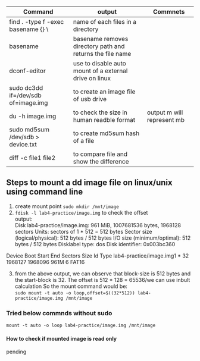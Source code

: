 |Command|output|Commnets|
|--|--|--|
|find . -type f -exec basename {} \ |name of each files in a directory||
|basename |basename removes directory path and returns the file name||
|dconf-editor |use to disable auto mount of a external drive on linux||
|sudo dc3dd if=/dev/sdb of=image.img |to create an image file of usb drive||
|du -h image.img|to check the size in human readble format|output m will represent mb|
|sudo md5sum /dev/sdb > device.txt|to create md5sum hash of a file||
|diff -c file1 file2 |to compare file and show the difference||


## Steps to mount a dd image file on linux/unix using command line

1. create mount point `sudo mkdir /mnt/image`
2. `fdisk -l lab4-practice/image.img` to check the offset<br>
output: <br>
Disk lab4-practice/image.img: 961 MiB, 1007681536 bytes, 1968128 sectors
Units: sectors of 1 * 512 = 512 bytes
Sector size (logical/physical): 512 bytes / 512 bytes
I/O size (minimum/optimal): 512 bytes / 512 bytes
Disklabel type: dos
Disk identifier: 0x003bc360

Device                   Boot Start     End Sectors  Size Id Type
lab4-practice/image.img1 *       32 1968127 1968096  961M  6 FAT16

3. from the above output, we can observe that block-size is 512 bytes and the start-block is 32. The offset is 512 * 128 = 65536/we can use inbult calculation
So the mount command would be:<br>
`sudo mount -t auto -o loop,offset=$((32*512)) lab4-practice/image.img /mnt/image`

### Tried below commnds without sudo
`mount -t auto -o loop lab4-practice/image.img /mnt/image` 


#### How to check if mounted image is read only
pending






